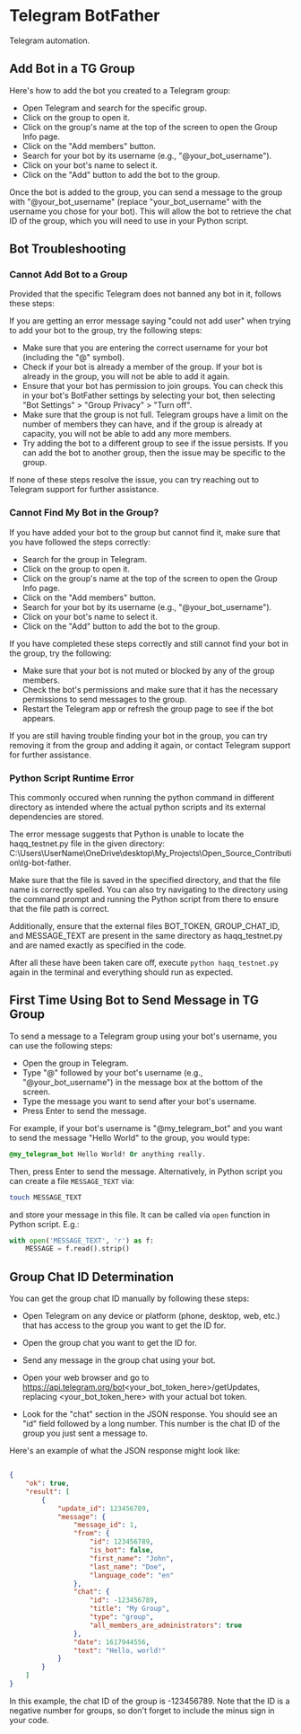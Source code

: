 # Telegram BotFather

Telegram automation.

## Add Bot in a TG Group

Here's how to add the bot you created to a Telegram group:

* Open Telegram and search for the specific group.
* Click on the group to open it.
* Click on the group's name at the top of the screen to open the Group Info page.
* Click on the "Add members" button.
* Search for your bot by its username (e.g., "@your_bot_username").
* Click on your bot's name to select it.
* Click on the "Add" button to add the bot to the group.

Once the bot is added to the group, you can send a message to the group with "@your_bot_username" (replace "your_bot_username" with the username you chose for your bot). This will allow the bot to retrieve the chat ID of the group, which you will need to use in your Python script.

## Bot Troubleshooting

### Cannot Add Bot to a Group

Provided that the specific Telegram does not banned any bot in it, follows these steps:

If you are getting an error message saying "could not add user" when trying to add your bot to the group, try the following steps:

* Make sure that you are entering the correct username for your bot (including the "@" symbol).
* Check if your bot is already a member of the group. If your bot is already in the group, you will not be able to add it again.
* Ensure that your bot has permission to join groups. You can check this in your bot's BotFather settings by selecting your bot, then selecting "Bot Settings" > "Group Privacy" > "Turn off".
* Make sure that the group is not full. Telegram groups have a limit on the number of members they can have, and if the group is already at capacity, you will not be able to add any more members.
* Try adding the bot to a different group to see if the issue persists. If you can add the bot to another group, then the issue may be specific to the group.

If none of these steps resolve the issue, you can try reaching out to Telegram support for further assistance.

### Cannot Find My Bot in the Group?

If you have added your bot to the group but cannot find it, make sure that you have followed the steps correctly:

* Search for the group in Telegram.
* Click on the group to open it.
* Click on the group's name at the top of the screen to open the Group Info page.
* Click on the "Add members" button.
* Search for your bot by its username (e.g., "@your_bot_username").
* Click on your bot's name to select it.
* Click on the "Add" button to add the bot to the group.

If you have completed these steps correctly and still cannot find your bot in the group, try the following:

* Make sure that your bot is not muted or blocked by any of the group members.
* Check the bot's permissions and make sure that it has the necessary permissions to send messages to the group.
* Restart the Telegram app or refresh the group page to see if the bot appears.

If you are still having trouble finding your bot in the group, you can try removing it from the group and adding it again, or contact Telegram support for further assistance.

### Python Script Runtime Error

This commonly occured when running the python command in different directory as intended where the actual python scripts and its external dependencies are stored.

The error message suggests that Python is unable to locate the haqq_testnet.py file in the given directory: C:\Users\UserName\OneDrive\desktop\My_Projects\Open_Source_Contribution\tg-bot-father.

Make sure that the file is saved in the specified directory, and that the file name is correctly spelled. You can also try navigating to the directory using the command prompt and running the Python script from there to ensure that the file path is correct.

Additionally, ensure that the external files BOT_TOKEN, GROUP_CHAT_ID, and MESSAGE_TEXT are present in the same directory as haqq_testnet.py and are named exactly as specified in the code.

After all these have been taken care off, execute `python haqq_testnet.py` again in the terminal and everything should run as expected.

## First Time Using Bot to Send Message in TG Group

To send a message to a Telegram group using your bot's username, you can use the following steps:

* Open the group in Telegram.
* Type "@" followed by your bot's username (e.g., "@your_bot_username") in the message box at the bottom of the screen.
* Type the message you want to send after your bot's username.
* Press Enter to send the message.

For example, if your bot's username is "@my_telegram_bot" and you want to send the message "Hello World" to the group, you would type:

```css
@my_telegram_bot Hello World! Or anything really.
```

Then, press Enter to send the message. Alternatively, in Python script you can create a file `MESSAGE_TEXT` via:

```bash
touch MESSAGE_TEXT
```

and store your message in this file. It can be called via `open` function in Python script. E.g.:

```python
with open('MESSAGE_TEXT', 'r') as f:
    MESSAGE = f.read().strip()
```

## Group Chat ID Determination

You can get the group chat ID manually by following these steps:

* Open Telegram on any device or platform (phone, desktop, web, etc.) that has access to the group you want to get the ID for.

* Open the group chat you want to get the ID for.

* Send any message in the group chat using your bot.

* Open your web browser and go to https://api.telegram.org/bot<your_bot_token_here>/getUpdates, replacing <your_bot_token_here> with your actual bot token.

* Look for the "chat" section in the JSON response. You should see an "id" field followed by a long number. This number is the chat ID of the group you just sent a message to.

Here's an example of what the JSON response might look like:

```json

{
    "ok": true,
    "result": [
        {
            "update_id": 123456789,
            "message": {
                "message_id": 1,
                "from": {
                    "id": 123456789,
                    "is_bot": false,
                    "first_name": "John",
                    "last_name": "Doe",
                    "language_code": "en"
                },
                "chat": {
                    "id": -123456789,
                    "title": "My Group",
                    "type": "group",
                    "all_members_are_administrators": true
                },
                "date": 1617944556,
                "text": "Hello, world!"
            }
        }
    ]
}
```

In this example, the chat ID of the group is -123456789. Note that the ID is a negative number for groups, so don't forget to include the minus sign in your code.
